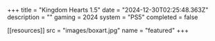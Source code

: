 +++
title = "Kingdom Hearts 1.5"
date = "2024-12-30T02:25:48.363Z"
description = ""
gaming = 2024
system = "PS5"
completed = false

[[resources]]
src = "images/boxart.jpg"
name = "featured"
+++

<!-- Start writing here...

**Final trophy count: __ of __**

![Trophy List](images/trophies.jpg) -->
